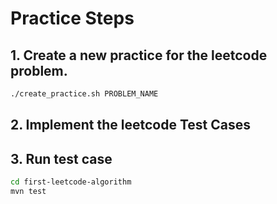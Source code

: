 # Practice Steps

## 1. Create a new practice for the leetcode problem.

```sh
./create_practice.sh PROBLEM_NAME
```

## 2. Implement the leetcode Test Cases

## 3. Run test case

```sh
cd first-leetcode-algorithm
mvn test
```